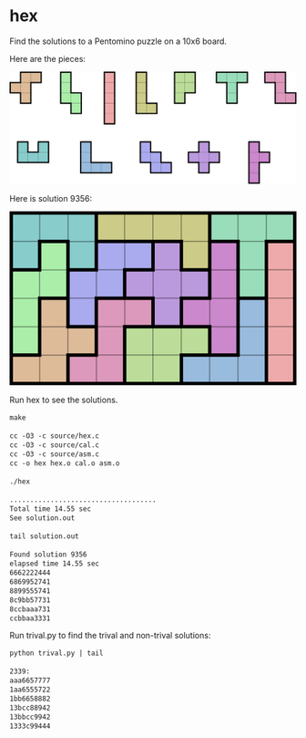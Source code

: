 # hex

Find the solutions to a Pentomino puzzle on a 10x6 board.

Here are the pieces:

<img src="./pieces.svg">

Here is solution 9356:

<img src="./solution9356.svg">

Run hex to see the solutions.

```
make

cc -O3 -c source/hex.c
cc -O3 -c source/cal.c
cc -O3 -c source/asm.c
cc -o hex hex.o cal.o asm.o

./hex

....................................
Total time 14.55 sec
See solution.out

tail solution.out 

Found solution 9356
elapsed time 14.55 sec
6662222444
6869952741
8899555741
8c9bb57731
8ccbaaa731
ccbbaa3331
```

Run trival.py to find the trival and non-trival solutions:

```
python trival.py | tail

2339:
aaa6657777
1aa6555722
1bb6658882
13bcc88942
13bbcc9942
1333c99444
```
